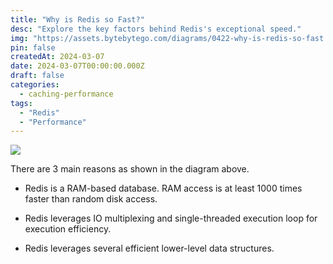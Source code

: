 ```yaml
---
title: "Why is Redis so Fast?"
desc: "Explore the key factors behind Redis's exceptional speed."
img: "https://assets.bytebytego.com/diagrams/0422-why-is-redis-so-fast.png"
pin: false
createdAt: 2024-03-07
date: 2024-03-07T00:00:00.000Z
draft: false
categories:
  - caching-performance
tags:
  - "Redis"
  - "Performance"
---
```


![](https://assets.bytebytego.com/diagrams/0422-why-is-redis-so-fast.png)

There are 3 main reasons as shown in the diagram above.

*   Redis is a RAM-based database. RAM access is at least 1000 times faster than random disk access.

*   Redis leverages IO multiplexing and single-threaded execution loop for execution efficiency.

*   Redis leverages several efficient lower-level data structures.


